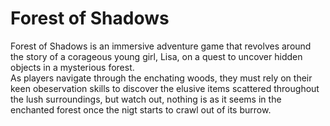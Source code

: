 # Forest of Shadows
 Forest of Shadows is an immersive adventure game that revolves around the story of a corageous young girl,
 Lisa, on a quest to uncover hidden objects in a mysterious forest.<br/>
 As players navigate through the enchating woods, they must rely on their keen obeservation skills to discover
 the elusive items scattered throughout the lush surroundings, but watch out, nothing is as it seems in the
 enchanted forest once the nigt starts to crawl out of its burrow.
